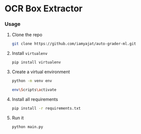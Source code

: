 # OCR Box Extractor

### Usage

1. Clone the repo
   ```sh
   git clone https://github.com/iamyajat/auto-grader-ml.git
   ```
2. Install `virtualenv`
   ```sh
   pip install virtualenv
   ```
3. Create a virtual environment
   ```sh
   python -m venv env
   ```
   ```sh
   env\Scripts\activate
   ```
4. Install all requirements
   ```sh
   pip install -r requirements.txt
   ```
5. Run it
   ```sh
   python main.py
   ```
